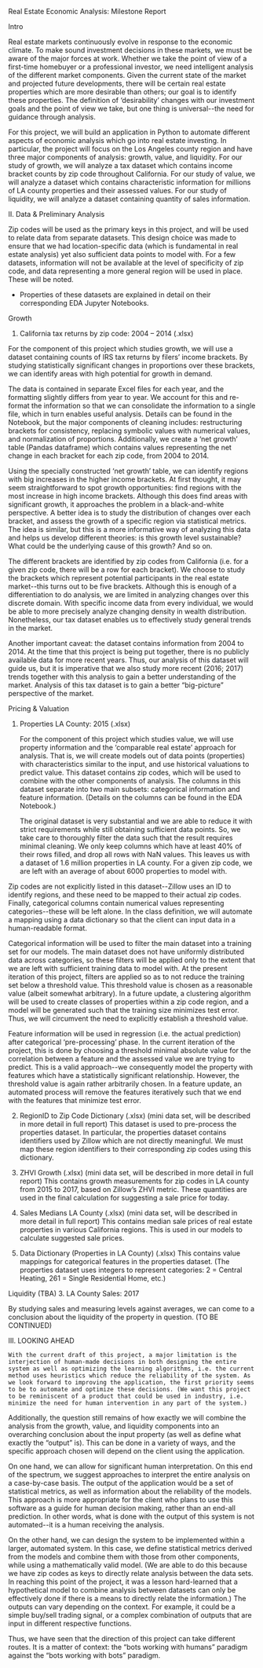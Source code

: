 Real Estate Economic Analysis: Milestone Report

Intro 

Real estate markets continuously evolve in response to the economic climate. To make sound investment decisions in these markets, we must be aware of the major forces at work. Whether we take the point of view of a first-time homebuyer or a professional investor, we need intelligent analysis of the different market components. Given the current state of the market and projected future developments, there will be certain real estate properties which are more desirable than others; our goal is to identify these properties. The definition of ‘desirability’ changes with our investment goals and the point of view we take, but one thing is universal--the need for guidance through analysis. 

For this project, we will build an application in Python to automate different aspects of economic analysis which go into real estate investing. In particular, the project will focus on the Los Angeles county region and have three major components of analysis: growth, value, and liquidity. For our study of growth, we will analyze a tax dataset which contains income bracket counts by zip code throughout California. For our study of value, we will analyze a dataset which contains characteristic information for millions of LA county properties and their assessed values. For our study of liquidity, we will analyze a dataset containing quantity of sales information.  

II. 	Data & Preliminary Analysis

Zip codes will be used as the primary keys in this project, and will be used to relate data from separate datasets. This design choice was made to ensure that we had location-specific data (which is fundamental in real estate analysis) yet also sufficient data points to model with. For a few datasets, information will not be available at the level of specificity of zip code, and data representing a more general region will be used in place. These will be noted.

* Properties of these datasets are explained in detail on their corresponding EDA Jupyter Notebooks.

Growth 
1. California tax returns by zip code: 2004 – 2014 (.xlsx)

For the component of this project which studies growth, we will use a dataset containing counts of IRS tax returns by filers’ income brackets. By studying statistically significant changes in proportions over these brackets, we can identify areas with high potential for growth in demand. 

The data is contained in separate Excel files for each year, and the formatting slightly differs from year to year. We account for this and re-format the information so that we can consolidate the information to a single file, which in turn enables useful analysis. Details can be found in the Notebook, but the major components of cleaning includes: restructuring brackets for consistency, replacing symbolic values with numerical values, and normalization of proportions. Additionally, we create a ‘net growth’ table (Pandas dataframe) which contains values representing the net change in each bracket for each zip code, from 2004 to 2014. 

Using the specially constructed ‘net growth’ table, we can identify regions with big increases in the higher income brackets. At first thought, it may seem straightforward to spot growth opportunities: find regions with the most increase in high income brackets. Although this does find areas with significant growth, it approaches the problem in a black-and-white perspective. A better idea is to study the distribution of changes over each bracket, and assess the growth of a specific region via statistical metrics. The idea is similar, but this is a more informative way of analyzing this data and helps us develop different theories: is this growth level sustainable? What could be the underlying cause of this growth? And so on. 

The different brackets are identified by zip codes from California (i.e. for a given zip code, there will be a row for each bracket). We choose to study the brackets which represent potential participants in the real estate market--this turns out to be five brackets. Although this is enough of a differentiation to do analysis, we are limited in analyzing changes over this discrete domain. With specific income data from every individual, we would be able to more precisely analyze changing density in wealth distribution. Nonetheless, our tax dataset enables us to effectively study general trends in the market.

Another important caveat: the dataset contains information from 2004 to 2014. At the time that this project is being put together, there is no publicly available data for more recent years. Thus, our analysis of this dataset will guide us, but it is imperative that we also study more recent (2016; 2017) trends together with this analysis to gain a better understanding of the market. Analysis of this tax dataset is to gain a better “big-picture” perspective of the market. 

Pricing & Valuation
1. Properties LA County: 2015 (.xlsx)

	For the component of this project which studies value, we will use property information and the ‘comparable real estate’ approach for analysis. That is, we will create models out of data points (properties) with characteristics similar to the input, and use historical valuations to predict value. This dataset contains zip codes, which will be used to combine with the other components of analysis. The columns in this dataset separate into two main subsets: categorical information and feature information. (Details on the columns can be found in the EDA Notebook.)
	
	The original dataset is very substantial and we are able to reduce it with strict requirements while still obtaining sufficient data points. So, we take care to thoroughly filter the data such that the result requires minimal cleaning. We only keep columns which have at least 40% of their rows filled, and drop all rows with NaN values. This leaves us with a dataset of 1.6 million properties in LA county. For a given zip code, we are left with an average of about 6000 properties to model with.

Zip codes are not explicitly listed in this dataset--Zillow uses an ID to identify regions, and these need to be mapped to their actual zip codes. Finally, categorical columns contain numerical values representing categories--these will be left alone. In the class definition, we will automate a mapping using a data dictionary so that the client can input data in a human-readable format.

Categorical information will be used to filter the main dataset into a training set for our models. The main dataset does not have uniformly distributed data across categories, so these filters will be applied only to the extent that we are left with sufficient training data to model with. At the present iteration of this project, filters are applied so as to not reduce the training set below a threshold value. This threshold value is chosen as a reasonable value (albeit somewhat arbitrary). In a future update, a clustering algorithm will be used to create classes of properties within a zip code region, and a model will be generated such that the training size minimizes test error. Thus, we will circumvent the need to explicitly establish a threshold value. 

Feature information will be used in regression (i.e. the actual prediction) after categorical ‘pre-processing’ phase. In the current iteration of the project, this is done by choosing a threshold minimal absolute value for the correlation between a feature and the assessed value we are trying to predict. This is a valid approach--we consequently model the property with features which have a statistically significant relationship. However, the threshold value is again rather arbitrarily chosen. In a feature update, an automated process will remove the features iteratively such that we end with the features that minimize test error. 

2. RegionID to Zip Code Dictionary (.xlsx) (mini data set, will be described in more detail in full report)
This dataset is used to pre-process the properties dataset. In particular, the properties dataset contains identifiers used by Zillow which are not directly meaningful. We must map these region identifiers to their corresponding zip codes using this dictionary. 

3. ZHVI Growth (.xlsx) (mini data set, will be described in more detail in full report)
This contains growth measurements for zip codes in LA county from 2015 to 2017, based on Zillow’s ZHVI metric. These quantities are used in the final calculation for suggesting a sale price for today.

4. Sales Medians LA County (.xlsx) (mini data set, will be described in more detail in full report)
This contains median sale prices of real estate properties in various California regions. This is used in our models to calculate suggested sale prices.

5. Data Dictionary (Properties in LA County) (.xlsx)
This contains value mappings for categorical features in the properties dataset. (The properties dataset uses integers to represent categories: 2 = Central Heating, 261 = Single Residential Home, etc.)

Liquidity (TBA)
3. LA County Sales: 2017

By studying sales and measuring levels against averages, we can come to a conclusion about the liquidity of the property in question. (TO BE CONTINUED)



III. 	LOOKING AHEAD

	With the current draft of this project, a major limitation is the interjection of human-made decisions in both designing the entire system as well as optimizing the learning algorithms, i.e. the current method uses heuristics which reduce the reliability of the system. As we look forward to improving the application, the first priority seems to be to automate and optimize these decisions. (We want this project to be reminiscent of a product that could be used in industry, i.e. minimize the need for human intervention in any part of the system.)

Additionally, the question still remains of how exactly we will combine the analysis from the growth, value, and liquidity components into an overarching conclusion about the input property (as well as define what exactly the “output” is). This can be done in a variety of ways, and the specific approach  chosen will depend on the client using the application.

On one hand, we can allow for significant human interpretation. On this end of the spectrum, we suggest approaches to interpret the entire analysis on a case-by-case basis. The output of the application would be a set of statistical metrics, as well as information about the reliability of the models. This approach is more appropriate for the client who plans to use this software as a guide for human decision making, rather than an end-all prediction. In other words, what is done with the output of this system is not automated--it is a human receiving the analysis. 

On the other hand, we can design the system to be implemented within a larger, automated system. In this case, we define statistical metrics derived from the models and combine them with those from other components, while using a mathematically valid model. (We are able to do this because we have zip codes as keys to directly relate analysis between the data sets. In reaching this point of the project, it was a lesson hard-learned that a hypothetical model to combine analysis between datasets can only be effectively done if there is a means to directly relate the information.) The outputs can vary depending on the context. For example, it could be a simple buy/sell trading signal, or a complex combination of outputs that are input in different respective functions.

Thus, we have seen that the direction of this project can take different routes. It is a matter of context: the “bots working with humans” paradigm against the “bots working with bots” paradigm.
